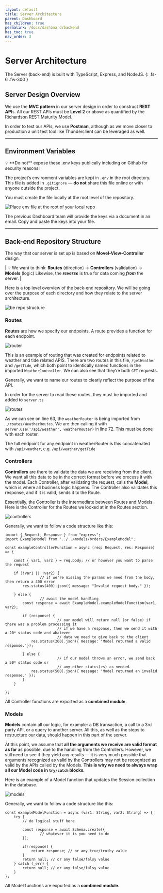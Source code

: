 ```yaml
---
layout: default
title: Server Architecture
parent: Dashboard
has_children: true
permalink: /docs/dashboard/backend
has_toc: true
nav_order: 3
---
```


# Server Architecture
The Server (back-end) is built with TypeScript, Express, and NodeJS.
{: .fs-6 .fw-300 }

## Server Design Overview

We use the **MVC pattern** in our server design in order to construct **REST API**s. All our REST APIs must be **Level 2** or above as quantified by the [Richardson REST Maturity Model](https://blog.restcase.com/4-maturity-levels-of-rest-api-design/). 

In order to test our APIs, we use **Postman**, although as we move closer to production a unit test tool like Thunderclient can be leveraged as well. 

---

## Environment Variables

<aside>
💡 **Do not** expose these .env keys publically including on Github for security reasons!

</aside>

The project’s environment variables are kept in `.env` in the root directory. This file is added in `.gitignore` — **do not** share this file online or with anyone outside the project.

You must create the file locally at the root level of the repository.

![Place env file at the root of your local repo](./images/1-env_variables.png)

The previous Dashboard team will provide the keys via a document in an email. Copy and paste the keys into your file.

---

## Back-end Repository Structure

The way that our server is set up is based on **Movel-View-Controller** design. 

| 💡 We want to think: **Routes** (direction) → **Controllers** (validation) → **Models** (logic)
Likewise, the ***reverse*** is true for data coming ***from*** the server. |

Here is a top level overview of the back-end repository. We will be going over the purpose of each directory and how they relate to the server architecture.

![be repo structure](./images/2-be-repo-structure.png)

### Routes

**Routes** are how we specify our endpoints. A route provides a function for each endpoint.

![router](./images/3-router.png)

This is an example of routing that was created for endpoints related to weather and tide related APIS. There are two routes in this file, `/getWeather` and `/getTide`, which both point to identically named functions in the imported `WeatherController`. We can also see that they’re both `GET` requests.

Generally, we want to name our routes to clearly reflect the purpose of the API.

In order for the server to read these routes, they must be imported and added to `server.ts`

![routes](./images/4-routes.png)

As we can see on line 63, the `weatherRouter` is being imported from `./routes/WeatherRoutes`. We are then calling it with `server.use('/api/weather', weatherRouter)` in line 72. This must be done with each router. 

The full endpoint for any endpoint in weatherRouter is this concatenated with `/api/weather`, e.g. `/api/weather/getTide`

### Controllers

**Controllers** are there to validate the data we are receiving from the client. We want all this data to be in the correct format before we process it with the model. Each Controller, after validating the request, calls the **Model**, which is where all business logic happens. The Controller also validates this response, and if it is valid, sends it to the Route.

Essentially, the Controller is the intermediate between Routes and Models. Here is the Controller for the Routes we looked at in the Routes section.

![controllers](./images/5-controllers.png)

Generally, we want to follow a code structure like this:

```tsx
import { Request, Response } from "express";
import ExampleModel from "../../models/orders/ExampleModel";

const exampleControllerFunction = async (req: Request, res: Response) => {

    const { var1, var2 } = req.body; // or however you want to parse the request
		
    if (!var1 || !var2) {
				// if we're missing the params we need from the body, then return a 400 error
        res.status(400).json({ message: "Invalid request body." });

    } else {
				// await the model handling
        const response = await ExampleModel.exampleModelFunction(var1, var2);

        if (response) {
						// our model will return null (or false) if there was a problem processing it
						// if we have a response, then we send it with a 20* status code and whatever
						// data we need to give back to the client
            res.status(200).json({ message: 'Model returned a valid response.'});
    
        } else {
						// if our model throws an error, we send back a 50* status code or 
						// any other status(es) as needed.
            res.status(500).json({ message: 'Model returned an invalid response.' });
        }
    }

};
```

All Controller functions are exported as a **combined module**.

### Models

**Models** contain all our logic, for example: a DB transaction, a call to a 3rd party API, or a query to another server. All this, as well as the steps to restructure our data, should happen in this part of the server. 

At this point, we assume that **all the arguments we receive are valid format as far** as possible, due to the handling from the Controllers. However, we still need to see if they yield any results — it is very much possible that arguments recognized as valid by the Controllers may not be recognized as valid by the APIs called by the Models. **This is why we need to always wrap all our Model code in `try/catch` blocks**.

Here is an example of a Model function that updates the Session collection in the database. 

![models](./images/6-models.png)

Generally, we want to follow a code structure like this:

```tsx
const exampleModelFunction = async (var1: String, var2: String) => {
    try {
        // do logical stuff here

        const response = await Schema.create({
                // whatever it is you need to do
        });

        if(response) {
            return response; // or any true/truthy value
        }
        return null; // or any false/falsy value
    } catch (_err) {
        return null; // or any false/falsy value
    }
};
```

All Model functions are exported as a **combined module**.

